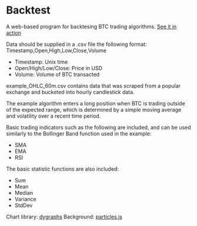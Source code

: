 # Backtest
A web-based program for backtesing BTC trading algorithms. [See it in action](https://someuser-321.github.io/Backtest/)

Data should be supplied in a .csv file the following format:  
Timestamp,Open,High,Low,Close,Volume
  
- Timestamp: Unix time
- Open/High/Low/Close: Price in USD
- Volume: Volume of BTC transacted  
  
example_OHLC_60m.csv contains data that was scraped from a popular exchange and bucketed into hourly candlestick data.

The example algorithm enters a long position when BTC is trading outside of the expected range, which is determined by a simple moving average and volatility over a recent time period.

Basic trading indicators such as the following are included, and can be used similarly to the Bollinger Band function used in the example:  
- SMA
- EMA
- RSI

The basic statistic functions are also included:  
- Sum
- Mean
- Median
- Variance
- StdDev

Chart library: [dygraphs](https://github.com/danvk/dygraphs)
Background: [particles.js](https://github.com/VincentGarreau/particles.js/)
